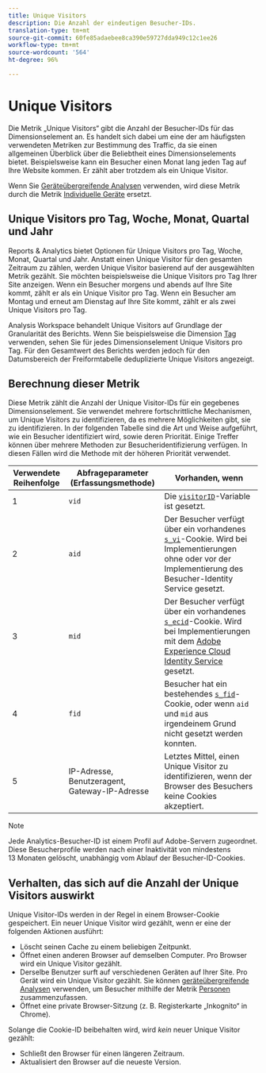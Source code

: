 ```yaml
---
title: Unique Visitors
description: Die Anzahl der eindeutigen Besucher-IDs.
translation-type: tm+mt
source-git-commit: 60fe85adaebee8ca390e59727dda949c12c1ee26
workflow-type: tm+mt
source-wordcount: '564'
ht-degree: 96%

---
```



# Unique Visitors

Die Metrik „Unique Visitors“ gibt die Anzahl der Besucher-IDs für das Dimensionselement an. Es handelt sich dabei um eine der am häufigsten verwendeten Metriken zur Bestimmung des Traffic, da sie einen allgemeinen Überblick über die Beliebtheit eines Dimensionselements bietet. Beispielsweise kann ein Besucher einen Monat lang jeden Tag auf Ihre Website kommen. Er zählt aber trotzdem als ein Unique Visitor.

Wenn Sie [Geräteübergreifende Analysen](../cda/overview.md) verwenden, wird diese Metrik durch die Metrik [Individuelle Geräte](unique-devices.md) ersetzt.

## Unique Visitors pro Tag, Woche, Monat, Quartal und Jahr

Reports &amp; Analytics bietet Optionen für Unique Visitors pro Tag, Woche, Monat, Quartal und Jahr. Anstatt einen Unique Visitor für den gesamten Zeitraum zu zählen, werden Unique Visitor basierend auf der ausgewählten Metrik gezählt. Sie möchten beispielsweise die Unique Visitors pro Tag Ihrer Site anzeigen. Wenn ein Besucher morgens und abends auf Ihre Site kommt, zählt er als ein Unique Visitor pro Tag. Wenn ein Besucher am Montag und erneut am Dienstag auf Ihre Site kommt, zählt er als zwei Unique Visitors pro Tag.

Analysis Workspace behandelt Unique Visitors auf Grundlage der Granularität des Berichts. Wenn Sie beispielsweise die Dimension [Tag](../dimensions/day.md) verwenden, sehen Sie für jedes Dimensionselement Unique Visitors pro Tag. Für den Gesamtwert des Berichts werden jedoch für den Datumsbereich der Freiformtabelle deduplizierte Unique Visitors angezeigt.

## Berechnung dieser Metrik

Diese Metrik zählt die Anzahl der Unique Visitor-IDs für ein gegebenes Dimensionselement. Sie verwendet mehrere fortschrittliche Mechanismen, um Unique Visitors zu identifizieren, da es mehrere Möglichkeiten gibt, sie zu identifizieren. In der folgenden Tabelle sind die Art und Weise aufgeführt, wie ein Besucher identifiziert wird, sowie deren Priorität. Einige Treffer können über mehrere Methoden zur Besucheridentifizierung verfügen. In diesen Fällen wird die Methode mit der höheren Priorität verwendet.

| Verwendete Reihenfolge | Abfrageparameter (Erfassungsmethode) | Vorhanden, wenn |
| --- | --- | --- |
| 1 | `vid` | Die [`visitorID`](/help/implement/vars/config-vars/visitorid.md)-Variable ist gesetzt. |
| 2 | `aid` | Der Besucher verfügt über ein vorhandenes [`s_vi`](https://docs.adobe.com/content/help/de-DE/core-services/interface/ec-cookies/cookies-analytics.html)-Cookie. Wird bei Implementierungen ohne oder vor der Implementierung des Besucher-Identity Service gesetzt. |
| 3 | `mid` | Der Besucher verfügt über ein vorhandenes [`s_ecid`](https://docs.adobe.com/content/help/en/core-services/interface/ec-cookies/cookies-analytics.html)-Cookie. Wird bei Implementierungen mit dem [Adobe Experience Cloud Identity Service](https://docs.adobe.com/content/help/de-DE/id-service/using/home.html) gesetzt. |
| 4 | `fid` | Besucher hat ein bestehendes [`s_fid`](https://docs.adobe.com/content/help/en/core-services/interface/ec-cookies/cookies-analytics.html)-Cookie, oder wenn `aid` und `mid` aus irgendeinem Grund nicht gesetzt werden konnten. |
| 5 | IP-Adresse, Benutzeragent, Gateway-IP-Adresse | Letztes Mittel, einen Unique Visitor zu identifizieren, wenn der Browser des Besuchers keine Cookies akzeptiert. |

>[!NOTE]
>
>Jede Analytics-Besucher-ID ist einem Profil auf Adobe-Servern zugeordnet. Diese Besucherprofile werden nach einer Inaktivität von mindestens 13 Monaten gelöscht, unabhängig vom Ablauf der Besucher-ID-Cookies.

## Verhalten, das sich auf die Anzahl der Unique Visitors auswirkt

Unique Visitor-IDs werden in der Regel in einem Browser-Cookie gespeichert. Ein neuer Unique Visitor wird gezählt, wenn er eine der folgenden Aktionen ausführt:

* Löscht seinen Cache zu einem beliebigen Zeitpunkt.
* Öffnet einen anderen Browser auf demselben Computer. Pro Browser wird ein Unique Visitor gezählt.
* Derselbe Benutzer surft auf verschiedenen Geräten auf Ihrer Site. Pro Gerät wird ein Unique Visitor gezählt. Sie können [geräteübergreifende Analysen](../cda/overview.md) verwenden, um Besucher mithilfe der Metrik [Personen](people.md) zusammenzufassen.
* Öffnet eine private Browser-Sitzung (z. B. Registerkarte „Inkognito“ in Chrome).

Solange die Cookie-ID beibehalten wird, wird *kein* neuer Unique Visitor gezählt:

* Schließt den Browser für einen längeren Zeitraum.
* Aktualisiert den Browser auf die neueste Version.
